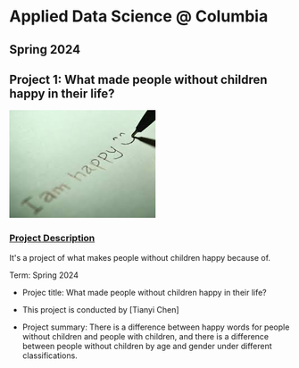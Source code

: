 # Applied Data Science @ Columbia
## Spring 2024
## Project 1: What made people without children happy in their life?

![image](figs/title.jpeg)

### [Project Description](doc/Proj1_desc.md)
It's a project of what makes people without children happy because of.

Term: Spring 2024

+ Projec title: What made people without children happy in their life?
+ This project is conducted by [Tianyi Chen]

+ Project summary: There is a difference between happy words for people without children and people with children, and there is a difference between people without children by age and gender under different classifications.

